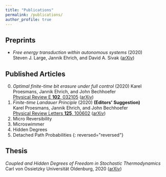 ```yaml
---
title: "Publications"
permalink: /publications/
author_profile: true
---
```


## Preprints
* *Free energy transduction within autonomous systems* (2020)\
	Steven J. Large, Jannik Ehrich, and David A. Sivak  ([arXiv](https://arxiv.org/abs/2008.03402))
	


## Published Articles

0. *Optimal finite-time bit erasure under full control* (2020)
	Karel Proesmans, Jannik Ehrich, and John Bechhoefer\
	[Physical Review E **102**, 032105](https://doi.org/10.1103/PhysRevE.102.032105) ([arXiv](https://arxiv.org/abs/2006.03240))
0. *Finite-time Landauer Principle* (2020) **(Editors' Suggestion)**\
	Karel Proesmans, Jannik Ehrich, and John Bechhoefer\
	[Physical Review Letters **125**, 100602](https://doi.org/10.1103/PhysRevLett.125.100602) ([arXiv](https://arxiv.org/abs/2006.03242))
0. Micro Reversibility
0. Microswimmer
0. Hidden Degrees
0. Detached Path Probabilities
{: reversed="reversed"}

## Thesis
*Coupled and Hidden Degrees of Freedom in Stochastic Thermodynamics*\
	Carl von Ossietzky Universität Oldenburg, 2020 ([arXiv](https://arxiv.org/abs/2007.15223))